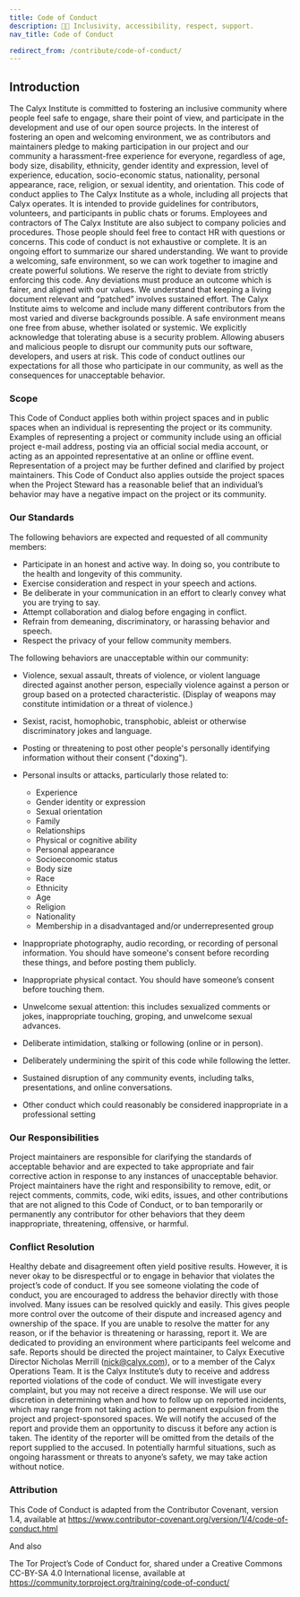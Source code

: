 ```yaml
---
title: Code of Conduct
description: ‍🏳️‍🌈 Inclusivity, accessibility, respect, support.
nav_title: Code of Conduct

redirect_from: /contribute/code-of-conduct/
---
```


## Introduction
The Calyx Institute is committed to fostering an inclusive community where people feel safe to engage, share their point of view, and participate in the development and use of our open source projects. In the interest of fostering an open and welcoming environment, we as contributors and maintainers pledge to making participation in our project and our community a harassment-free experience for everyone, regardless of age, body size, disability, ethnicity, gender identity and expression, level of experience, education, socio-economic status, nationality, personal appearance, race, religion, or sexual identity, and orientation.
This code of conduct applies to The Calyx Institute as a whole, including all projects that Calyx operates. It is intended to provide guidelines for contributors, volunteers, and participants in public chats or forums. Employees and contractors of The Calyx Institute are also subject to company policies and procedures. Those people should feel free to contact HR with questions or concerns. This code of conduct is not exhaustive or complete. It is an ongoing effort to summarize our shared understanding. We want to provide a welcoming, safe environment, so we can work together to imagine and create powerful solutions. We reserve the right to deviate from strictly enforcing this code. Any deviations must produce an outcome which is fairer, and aligned with our values. We understand that keeping a living document relevant and “patched” involves sustained effort.
The Calyx Institute aims to welcome and include many different contributors from the most varied and diverse backgrounds possible. A safe environment means one free from abuse, whether isolated or systemic. We explicitly acknowledge that tolerating abuse is a security problem. Allowing abusers and malicious people to disrupt our community puts our software, developers, and users at risk. This code of conduct outlines our expectations for all those who participate in our community, as well as the consequences for unacceptable behavior.

### Scope
This Code of Conduct applies both within project spaces and in public spaces when an individual is representing the project or its community. Examples of representing a project or community include using an official project e-mail address, posting via an official social media account, or acting as an appointed representative at an online or offline event. Representation of a project may be further defined and clarified by project maintainers.
This Code of Conduct also applies outside the project spaces when the Project Steward has a reasonable belief that an individual’s behavior may have a negative impact on the project or its community.

### Our Standards
The following behaviors are expected and requested of all community members:

* Participate in an honest and active way. In doing so, you contribute to the health and longevity of this community.
* Exercise consideration and respect in your speech and actions.
* Be deliberate in your communication in an effort to clearly convey what you are trying to say.
* Attempt collaboration and dialog before engaging in conflict.
* Refrain from demeaning, discriminatory, or harassing behavior and speech.
* Respect the privacy of your fellow community members.

The following behaviors are unacceptable within our community:

* Violence, sexual assault, threats of violence, or violent language directed against another person, especially violence against a person or group based on a protected characteristic. (Display of weapons may constitute intimidation or a threat of violence.)
* Sexist, racist, homophobic, transphobic, ableist or otherwise discriminatory jokes and language.
* Posting or threatening to post other people's personally identifying information without their consent ("doxing").
* Personal insults or attacks, particularly those related to:

    * Experience
    * Gender identity or expression
    * Sexual orientation
    * Family
    * Relationships
    * Physical or cognitive ability
    * Personal appearance
    * Socioeconomic status
    * Body size
    * Race
    * Ethnicity
    * Age
    * Religion
    * Nationality
    * Membership in a disadvantaged and/or underrepresented group

* Inappropriate photography, audio recording, or recording of personal information. You should have someone's consent before recording these things, and before posting them publicly.
* Inappropriate physical contact. You should have someone’s consent before touching them.
* Unwelcome sexual attention: this includes sexualized comments or jokes, inappropriate touching, groping, and unwelcome sexual advances.
* Deliberate intimidation, stalking or following (online or in person).
* Deliberately undermining the spirit of this code while following the letter.
* Sustained disruption of any community events, including talks, presentations, and online conversations.
* Other conduct which could reasonably be considered inappropriate in a professional setting

### Our Responsibilities
Project maintainers are responsible for clarifying the standards of acceptable behavior and are expected to take appropriate and fair corrective action in response to any instances of unacceptable behavior.
Project maintainers have the right and responsibility to remove, edit, or reject comments, commits, code, wiki edits, issues, and other contributions that are not aligned to this Code of Conduct, or to ban temporarily or permanently any contributor for other behaviors that they deem inappropriate, threatening, offensive, or harmful.

### Conflict Resolution
Healthy debate and disagreement often yield positive results. However, it is never okay to be disrespectful or to engage in behavior that violates the project’s code of conduct.
If you see someone violating the code of conduct, you are encouraged to address the behavior directly with those involved. Many issues can be resolved quickly and easily. This gives people more control over the outcome of their dispute and increased agency and ownership of the space. If you are unable to resolve the matter for any reason, or if the behavior is threatening or harassing, report it. We are dedicated to providing an environment where participants feel welcome and safe.
Reports should be directed the project maintainer, to Calyx Executive Director Nicholas Merrill (nick@calyx.com), or to a member of the Calyx Operations Team. It is the Calyx Institute’s duty to receive and address reported violations of the code of conduct.
We will investigate every complaint, but you may not receive a direct response. We will use our discretion in determining when and how to follow up on reported incidents, which may range from not taking action to permanent expulsion from the project and project-sponsored spaces. We will notify the accused of the report and provide them an opportunity to discuss it before any action is taken. The identity of the reporter will be omitted from the details of the report supplied to the accused. In potentially harmful situations, such as ongoing harassment or threats to anyone’s safety, we may take action without notice.

### Attribution
This Code of Conduct is adapted from the Contributor Covenant, version 1.4, available at <https://www.contributor-covenant.org/version/1/4/code-of-conduct.html>

And also

The Tor Project’s Code of Conduct for, shared under a Creative Commons CC-BY-SA 4.0 International license, available at <https://community.torproject.org/training/code-of-conduct/>
